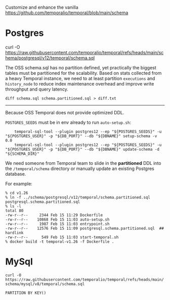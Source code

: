Customize and enhance the vanilla https://github.com/temporalio/temporal/blob/main/schema

# Postgres
curl -O https://raw.githubusercontent.com/temporalio/temporal/refs/heads/main/schema/postgresql/v12/temporal/schema.sql

The OSS schema.sql has no partition defined, yet practically the biggest tables
must be partitioned for the scalability. Based on stats collected
from a heavy Temporal instance, we need to at least partition `executions`
and `history_node` to reduce index maintenance overhead and improve write throughput and query latency.

`diff schema.sql schema.partitioned.sql > diff.txt`

----
Because OSS Temporal does not provide optimized DDL.

`POSTGRES_SEEDS` must be in env already to run `auto-setup.sh`:
```
    temporal-sql-tool --plugin postgres12 --ep "${POSTGRES_SEEDS}" -u "${POSTGRES_USER}" -p "${DB_PORT}" --db "${DBNAME}" setup-schema -v 0.0
    temporal-sql-tool --plugin postgres12 --ep "${POSTGRES_SEEDS}" -u "${POSTGRES_USER}" -p "${DB_PORT}" --db "${DBNAME}" update-schema -d "${SCHEMA_DIR}"
```

We need someone from Temporal team to slide in the **partitioned** DDL into the `/temporal/schema` directory or manually update an existing Postgres database.

For example:
```
% cd v1.26
% ln -f ../schema/postgresql/v12/temporal/schema.partitioned.sql postgresql.schema.partitioned.sql
% ls -l
total 80
-rw-r--r--     2344 Feb 15 11:29 Dockerfile
-rw-r--r--    10868 Feb 15 11:03 auto-setup.sh
-rw-r--r--     1987 Feb 15 11:03 entrypoint.sh
-rw-r--r--    12576 Feb 15 11:09 postgresql.schema.partitioned.sql  ## hardlink
-rw-r--r--      549 Feb 15 11:03 start-temporal.sh
% docker build -t temporal-v1.26 -f Dockerfile .
```

# MySql
`curl -O https://raw.githubusercontent.com/temporalio/temporal/refs/heads/main/schema/mysql/v8/temporal/schema.sql`

`PARTITION BY KEY()`
